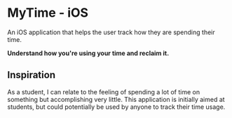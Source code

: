# MyTime - iOS

An iOS application that helps the user track how they are spending their time.

**Understand how you're using your time and reclaim it.**

## Inspiration

As a student, I can relate to the feeling of spending a lot of time on something but accomplishing very little. This application is initially aimed at students, but could potentially be used by anyone to track their time usage.
